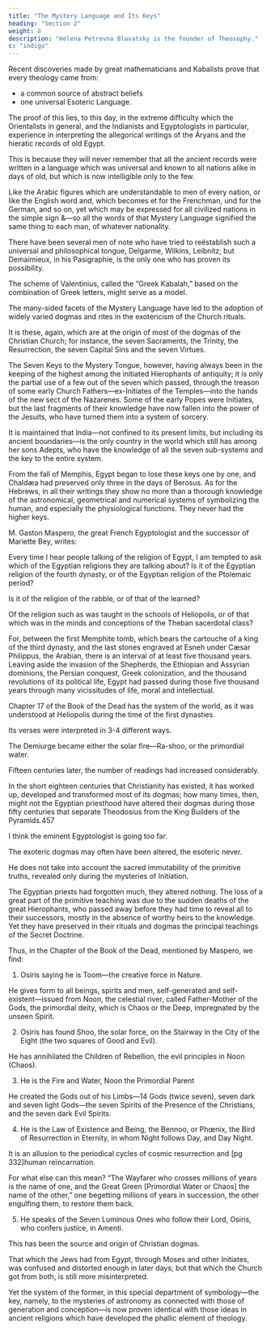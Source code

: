```yaml
---
title: "The Mystery Language and Its Keys"
heading: "Section 2"
weight: 8
description: "Helena Petrovna Blavatsky is the founder of Theosophy."
c: "indigo"
---
```



Recent discoveries made by great mathematicians and Kabalists prove that every theology came from:
- a common source of abstract beliefs
- one universal Esoteric Language. 

<!-- These scholars hold the key to the universal language of old, and have turned it successfully, though only once, in the hermetically closed door leading to the Hall of Mysteries.  -->

<!-- The great archaic system known from prehistoric ages as the sacred Wisdom-Science, one that is contained and can be traced in every old as well as in every new religion, had, and still has, its universal language—suspected by the Mason Ragon—the language of the Hierophants, which has seven “dialects,” so to speak, each referring, and being specially appropriate, to one of the seven mysteries of Nature. Each had its own symbolism. Nature could thus be either read in its fulness, or viewed from one of its special aspects. -->

The proof of this lies, to this day, in the extreme difficulty which the Orientalists in general, and the Indianists and Egyptologists in particular, experience in interpreting the allegorical writings of the Âryans and the hieratic records of old Egypt. 

This is because they will never remember that all the ancient records were written in a language which was universal and known to all nations alike in days of old, but which is now intelligible only to the few. 

Like the Arabic figures which are understandable to men of every nation, or like the English word and, which becomes et for the Frenchman, und for the German, and so on, yet which may be expressed for all civilized nations in the simple sign &—so all the words of that Mystery Language signified the same thing to each man, of whatever nationality. 

There have been several men of note who have tried to reëstablish such a universal and philosophical tongue, Delgarme, Wilkins, Leibnitz; but Demaimieux, in his Pasigraphie, is the only one who has proven its possibility. 

The scheme of Valentinius, called the “Greek Kabalah,” based on the combination of Greek letters, might serve as a model.

The many-sided facets of the Mystery Language have led to the adoption of widely varied dogmas and rites in the exotericism of the Church rituals. 

It is these, again, which are at the origin of most of the dogmas of the Christian Church; for instance, the seven Sacraments, the Trinity, the Resurrection, the seven Capital Sins and the seven Virtues.

The Seven Keys to the Mystery Tongue, however, having always been in the keeping of the highest among the initiated Hierophants of antiquity; it is only the partial use of a few out of the seven which passed, through the treason of some early Church Fathers—ex-Initiates of the Temples—into the hands of the new sect of the Nazarenes. Some of the early Popes were Initiates, but the last fragments of their knowledge have now fallen into the power of the Jesuits, who have turned them into a system of sorcery.

It is maintained that India—not confined to its present limits, but including its ancient boundaries—is the only country in the world which still has among her sons Adepts, who have the knowledge of all the seven sub-systems and the key to the entire system. 

From the fall of Memphis, Egypt began to lose these keys one by one, and Chaldæa had preserved only three in the days of Berosus. As for the Hebrews, in all their writings they show no more than a thorough knowledge of the astronomical, geometrical and numerical systems of symbolizing the human, and especially the physiological functions. They never had the higher keys.

M. Gaston Maspero, the great French Egyptologist and the successor of Mariette Bey, writes:

Every time I hear people talking of the religion of Egypt, I am tempted to ask which of the Egyptian religions they are talking about? Is it of the Egyptian religion of the fourth dynasty, or of the Egyptian religion of the Ptolemaic period? 

Is it of the religion of the rabble, or of that of the learned? 

Of the religion such as was taught in the schools of Heliopolis, or of that which was in the minds and conceptions of the Theban sacerdotal class?

For, between the first Memphite tomb, which bears the cartouche of a king of the third dynasty, and the last stones engraved at Esneh under Cæsar Philippus, the Arabian, there is an interval of at least five thousand years. Leaving aside the invasion of the Shepherds, the Ethiopian and Assyrian dominions, the Persian conquest, Greek colonization, and the thousand revolutions of its political life, Egypt had passed during those five thousand years through many vicissitudes of life, moral and intellectual. 

Chapter 17 of the Book of the Dead has the system of the world, as it was understood at Heliopolis during the time of the first dynasties.

<!-- , is known to us by a few copies of the eleventh and twelfth dynasties. -->

Its verses were interpreted in 3-4 different ways.

<!-- ; so different that according to this or another school,  -->

The Demiurge became either the solar fire—Ra-shoo, or the primordial water.

Fifteen centuries later, the number of readings had increased considerably. 

<!-- Time, in its course, had modified their ideas about the universe and the forces that ruled it.  -->

In the short eighteen centuries that Christianity has existed, it has worked up, developed and transformed most of its dogmas; how many times, then, might not the Egyptian priesthood have altered their dogmas during those fifty centuries that separate Theodosius from the King Builders of the Pyramids.457

I think the eminent Egyptologist is going too far.

The exoteric dogmas may often have been altered, the esoteric never. 

He does not take into account the sacred immutability of the primitive truths, revealed only during the mysteries of Initiation. 

The Egyptian priests had forgotten much, they altered nothing. The loss of a great part of the primitive teaching was due to the sudden deaths of the great Hierophants, who passed away before they had time to reveal all to their successors, mostly in the absence of worthy heirs to the knowledge. Yet they have preserved in their rituals and dogmas the principal teachings of the Secret Doctrine.

Thus, in the Chapter of the Book of the Dead, mentioned by Maspero, we find:

1. Osiris saying he is Toom—the creative force in Nature.

He gives form to all beings, spirits and men, self-generated and self-existent—issued from Noon, the celestial river, called Father-Mother of the Gods, the primordial deity, which is Chaos or the Deep, impregnated by the unseen Spirit.

2. Osiris has found Shoo, the solar force, on the Stairway in the City of the Eight (the two squares of Good and Evil).

He has annihilated the Children of Rebellion, the evil principles in Noon (Chaos).

3. He is the Fire and Water, Noon the Primordial Parent

He created the Gods out of his Limbs—14 Gods (twice seven), seven dark and seven light Gods—the seven Spirits of the Presence of the Christians, and the seven dark Evil Spirits.

4. He is the Law of Existence and Being, the Bennoo, or Phœnix, the Bird of Resurrection in Eternity, in whom Night follows Day, and Day Night.

It is an allusion to the periodical cycles of cosmic resurrection and [pg 332]human reïncarnation. 

For what else can this mean? “The Wayfarer who crosses millions of years is the name of one, and the Great Green [Primordial Water or Chaos] the name of the other,” one begetting millions of years in succession, the other engulfing them, to restore them back. 

5. He speaks of the Seven Luminous Ones who follow their Lord, Osiris, who confers justice, in Amenti.

This has been the source and origin of Christian dogmas.

That which the Jews had from Egypt, through Moses and other Initiates, was confused and distorted enough in later days; but that which the Church got from both, is still more misinterpreted.

Yet the system of the former, in this special department of symbology—the key, namely, to the mysteries of astronomy as connected with those of generation and conception—is now proven identical with those ideas in ancient religions which have developed the phallic element of theology.
